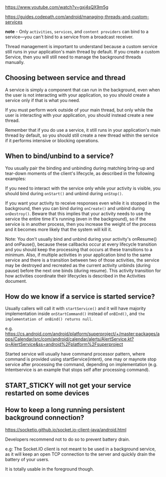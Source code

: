 https://www.youtube.com/watch?v=gxj4sQX9m5g

https://guides.codepath.com/android/managing-threads-and-custom-services

**note** - Only `activities`, `services`, and `content providers` can bind to a service—you can't bind to a service from a broadcast receiver.

Thread management is important to understand because a custom service still runs in your application's main thread by default. If you create a custom Service, then you will still need to manage the background threads manually.

## Choosing between service and thread

A service is simply a component that can run in the background, even when the user is not interacting with your application, so you should create a service only if that is what you need.

If you must perform work outside of your main thread, but only while the user is interacting with your application, you should instead create a new thread.

Remember that if you do use a service, it still runs in your application's main thread by default, so you should still create a new thread within the service if it performs intensive or blocking operations.

## When to bind/unbind to a service?

You usually pair the binding and unbinding during matching bring-up and tear-down moments of the client's lifecycle, as described in the following examples:

If you need to interact with the service only while your activity is visible, you should bind during `onStart()` and unbind during `onStop()`.

If you want your activity to receive responses even while it is stopped in the background, then you can bind during `onCreate()` and unbind during `onDestroy()`. Beware that this implies that your activity needs to use the service the entire time it's running (even in the background), so if the service is in another process, then you increase the weight of the process and it becomes more likely that the system will kill it.

Note: You don't usually bind and unbind during your activity's onResume() and onPause(), because these callbacks occur at every lifecycle transition and you should keep the processing that occurs at these transitions to a minimum. Also, if multiple activities in your application bind to the same service and there is a transition between two of those activities, the service may be destroyed and recreated as the current activity unbinds (during pause) before the next one binds (during resume). This activity transition for how activities coordinate their lifecycles is described in the Activities document.

## How do we know if a service is started service?

Usually callers will call it with `startService()` and it will have majority implementation inside `onStartCommand()` instead of `onBInd()`, and `the implementation of onBind() returns null`.

e.g. https://cs.android.com/android/platform/superproject/+/master:packages/apps/Calendar/src/com/android/calendar/alerts/AlertService.kt?q=AlertService&ss=android%2Fplatform%2Fsuperproject

Started service will usually have command processor pattern, where command is provided using startService(intent), one may or maynote stop service after processing the command, depending on implementation (e.g. Intentservice is an example that stops self after processing command).



## START_STICKY will not get your service restarted on some devices


## How to keep a long running persistent background connection?

https://socketio.github.io/socket.io-client-java/android.html

Developers recommend not to do so to prevent battery drain.

e.g: The Socket.IO client is not meant to be used in a background service, as it will keep an open TCP connection to the server and quickly drain the battery of your users.

It is totally usable in the foreground though.



